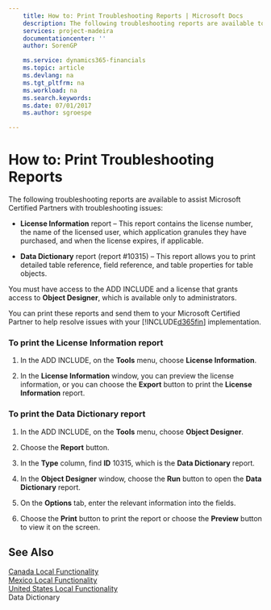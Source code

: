 ```yaml
---
    title: How to: Print Troubleshooting Reports | Microsoft Docs
    description: The following troubleshooting reports are available to assist Microsoft Certified Partners with troubleshooting issues:
    services: project-madeira
    documentationcenter: ''
    author: SorenGP

    ms.service: dynamics365-financials
    ms.topic: article
    ms.devlang: na
    ms.tgt_pltfrm: na
    ms.workload: na
    ms.search.keywords:
    ms.date: 07/01/2017
    ms.author: sgroespe

---
```

# How to: Print Troubleshooting Reports
The following troubleshooting reports are available to assist Microsoft Certified Partners with troubleshooting issues:  
  
-   **License Information** report – This report contains the license number, the name of the licensed user, which application granules they have purchased, and when the license expires, if applicable.  
  
-   **Data Dictionary** report (report #10315) – This report allows you to print detailed table reference, field reference, and table properties for table objects.  
  
 You must have access to the ADD INCLUDE<!--[!INCLUDE[nav_dev_long](../../includes/nav_dev_long_md.md)]--> and a license that grants access to **Object Designer**, which is available only to administrators.  
  
 You can print these reports and send them to your Microsoft Certified Partner to help resolve issues with your [!INCLUDE[d365fin](../../includes/d365fin_md.md)] implementation.  
  
### To print the License Information report  
  
1.  In the ADD INCLUDE<!--[!INCLUDE[nav_dev_short](../../includes/nav_dev_short_md.md)]-->, on the **Tools** menu, choose **License Information**.  
  
2.  In the **License Information** window, you can preview the license information, or you can choose the **Export** button to print the **License Information** report.  
  
### To print the Data Dictionary report  
  
1.  In the ADD INCLUDE<!--[!INCLUDE[nav_dev_short](../../includes/nav_dev_short_md.md)]-->, on the **Tools** menu, choose **Object Designer**.  
  
2.  Choose the **Report** button.  
  
3.  In the **Type** column, find **ID** 10315, which is the **Data Dictionary** report.  
  
4.  In the **Object Designer** window, choose the **Run** button to open the **Data Dictionary** report.  
  
5.  On the **Options** tab, enter the relevant information into the fields.  
  
6.  Choose the **Print** button to print the report or choose the **Preview** button to view it on the screen.  
  
## See Also  
 [Canada Local Functionality](canada-local-functionality.md)   
 [Mexico Local Functionality](mexico-local-functionality.md)   
 [United States Local Functionality](united-states-local-functionality.md)   
 Data Dictionary
